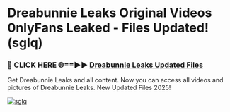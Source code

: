 # Dreabunnie Leaks Original Videos 0nlyFans Leaked - Files Updated! (sglq)

<h3>🔴 CLICK HERE 🌐==►► <a href="https://tinyurl.com/ehrbuxhb" rel="nofollow">Dreabunnie Leaks Updated Files</a></h3>

Get Dreabunnie Leaks and all content. Now you can access all videos and pictures of Dreabunnie Leaks. New Updated Files 2025!

[![sglq](https://i.imgur.com/lVYEuWS.gif)](https://tinyurl.com/ehrbuxhb)
